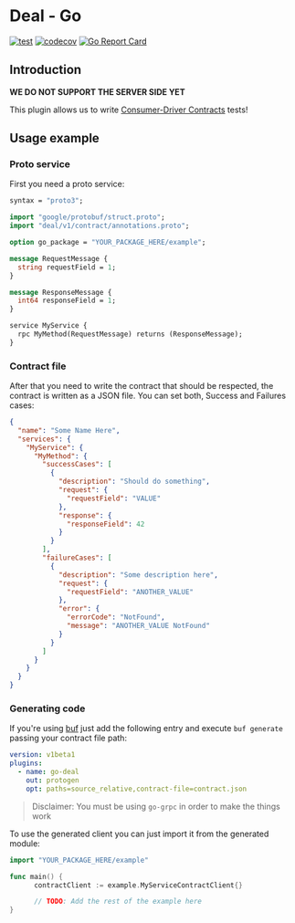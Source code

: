 # Deal - Go

[![test](https://github.com/faunists/deal-go/actions/workflows/test.yaml/badge.svg)](https://github.com/faunists/deal-go/actions/workflows/test.yaml)
[![codecov](https://codecov.io/gh/faunists/deal-go/branch/main/graph/badge.svg?token=qFlORZnn09)](https://codecov.io/gh/faunists/deal-go)
[![Go Report Card](https://goreportcard.com/badge/github.com/faunists/deal-go)](https://goreportcard.com/report/github.com/faunists/deal-go)

## Introduction

__WE DO NOT SUPPORT THE SERVER SIDE YET__

This plugin allows us to write [Consumer-Driver Contracts](https://martinfowler.com/articles/consumerDrivenContracts.html) tests!

## Usage example

### Proto service

First you need a proto service:
```protobuf
syntax = "proto3";

import "google/protobuf/struct.proto";
import "deal/v1/contract/annotations.proto";

option go_package = "YOUR_PACKAGE_HERE/example";

message RequestMessage {
  string requestField = 1;
}

message ResponseMessage {
  int64 responseField = 1;
}

service MyService {
  rpc MyMethod(RequestMessage) returns (ResponseMessage);
}
```

### Contract file

After that you need to write the contract that should be respected, the contract is written as a JSON file.
You can set both, Success and Failures cases:
```json
{
  "name": "Some Name Here",
  "services": {
    "MyService": {
      "MyMethod": {
        "successCases": [
          {
            "description": "Should do something",
            "request": {
              "requestField": "VALUE"
            },
            "response": {
              "responseField": 42
            }
          }
        ],
        "failureCases": [
          {
            "description": "Some description here",
            "request": {
              "requestField": "ANOTHER_VALUE"
            },
            "error": {
              "errorCode": "NotFound",
              "message": "ANOTHER_VALUE NotFound"
            }
          }
        ]
      }
    }
  }
}
```

### Generating code

If you're using [buf](https://buf.build) just add the following entry and execute `buf generate` passing your contract file path:
```yaml
version: v1beta1
plugins:
  - name: go-deal
    out: protogen
    opt: paths=source_relative,contract-file=contract.json
```

> Disclaimer: You must be using `go-grpc` in order to make the things work

To use the generated client you can just import it from the generated module:
```go
import "YOUR_PACKAGE_HERE/example"

func main() {
	  contractClient := example.MyServiceContractClient{}

	  // TODO: Add the rest of the example here
}
```
